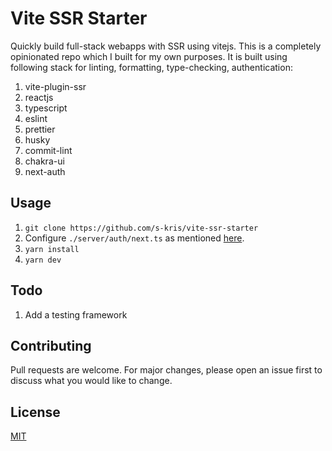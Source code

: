 
# Vite SSR Starter
Quickly build full-stack webapps with SSR using vitejs. This is a completely opinionated repo which I built for my own purposes.
It is built using following stack for linting, formatting, type-checking, authentication:

1. vite-plugin-ssr
2. reactjs 
3. typescript
4. eslint 
5. prettier  
6. husky
7. commit-lint
8. chakra-ui
9. next-auth


## Usage

1. ```git clone https://github.com/s-kris/vite-ssr-starter```
2. Configure ```./server/auth/next.ts``` as mentioned [here](https://next-auth.js.org/configuration/options).
3. ```yarn install```
4. ```yarn dev```


## Todo
1. Add a testing framework

## Contributing
Pull requests are welcome. For major changes, please open an issue first to discuss what you would like to change.



## License
[MIT](https://choosealicense.com/licenses/mit/)